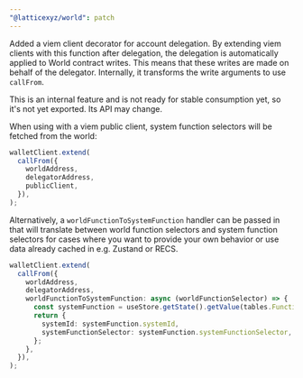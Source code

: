 ```yaml
---
"@latticexyz/world": patch
---
```


Added a viem client decorator for account delegation. By extending viem clients with this function after delegation, the delegation is automatically applied to World contract writes. This means that these writes are made on behalf of the delegator. Internally, it transforms the write arguments to use `callFrom`.

This is an internal feature and is not ready for stable consumption yet, so it's not yet exported. Its API may change.

When using with a viem public client, system function selectors will be fetched from the world:

```ts
walletClient.extend(
  callFrom({
    worldAddress,
    delegatorAddress,
    publicClient,
  }),
);
```

Alternatively, a `worldFunctionToSystemFunction` handler can be passed in that will translate between world function selectors and system function selectors for cases where you want to provide your own behavior or use data already cached in e.g. Zustand or RECS.

```ts
walletClient.extend(
  callFrom({
    worldAddress,
    delegatorAddress,
    worldFunctionToSystemFunction: async (worldFunctionSelector) => {
      const systemFunction = useStore.getState().getValue(tables.FunctionSelectors, { worldFunctionSelector })!;
      return {
        systemId: systemFunction.systemId,
        systemFunctionSelector: systemFunction.systemFunctionSelector,
      };
    },
  }),
);
```
